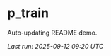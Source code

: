 # p_train

Auto-updating README demo.

<!--START_SECTION:status-->
_Last run: 2025-09-12 09:20 UTC_
<!--END_SECTION:status-->
















































































































































































































































































































































































































































































































































